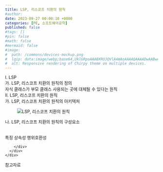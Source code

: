 ```yaml
---
title: LSP, 리스코프 치환의 원칙
#author: 
date: 2023-09-27 00:00:10 +0800
categories: [PE, 소프트웨어공학]
published: false
#tags: []
#pin: false
#math: false
#mermaid: false
#image:
#  path: /commons/devices-mockup.png
#  lqip: data:image/webp;base64,UklGRpoAAABXRUJQVlA4WAoAAAAQAAAADwAABwAAQUxQSDIAAAARL0AmbZurmr57yyIiqE8oiG0bejIYEQTgqiDA9vqnsUSI6H+oAERp2HZ65qP/VIAWAFZQOCBCAAAA8AEAnQEqEAAIAAVAfCWkAALp8sF8rgRgAP7o9FDvMCkMde9PK7euH5M1m6VWoDXf2FkP3BqV0ZYbO6NA/VFIAAAA
#  alt: Responsive rendering of Chirpy theme on multiple devices.
---
```


<div class="post-wrap">
  <div class="para">
    <div class="para-title">
      I. LSP
    </div>
    <div class="para-cntnt">
      <div class="para">
        <div class="para-title">
          가. LSP, 리스코프 치환의 원칙의 정의
        </div>
        <div class="para-cntnt">
            자식 클래스가 부모 클래스 사용되는 곳에 대체될 수 있다는 원칙
        </div>
      </div>
    </div>
  </div>
  
  <div class="para">
    <div class="para-title">
      II. LSP, 리스코프 치환의 원칙
    </div>
    <div class="para-cntnt">
      <div class="para">
        <div class="para-title">
          가. LSP, 리스코프 치환의 원칙의 아키텍처
        </div>
        <div class="para-cntnt">
          <figure class="post-figure">
            <img src="/assets/img/posts/LSP,-리스코프-치환의-원칙.png" alt="LSP, 리스코프 치환의 원칙">
<!--            <figcaption>Source: Unveiling the Metaverse: Exploring Emerging Trends, Multifaceted Perspectives, and Future Challenges</figcaption>-->
          </figure>
        </div>
      </div>
      <div class="para">
        <div class="para-title">
          나. LSP, 리스코프 치환의 원칙의 구성요소
        </div>
        <div class="para-cntnt">
          <table class="post-table">
          </table>
          특징
  상속성
  행위호환성

        </div>
      </div>
    </div>
  </div>

  <div class="refr-wrap">
    <div class="refr-title">
        참고자료
    </div>
    <ol class="refr-list">
    <!--    <li>(나현식, 최대선) <a target="_blank" href="https://scienceon.kisti.re.kr/commons/util/originalView.do?cn=JAKO202225948430499&oCn=JAKO202225948430499&dbt=JAKO&journal=NJOU00291864">메타버스 보안 위협 요소 및 대응 방안 검토</a></li>-->
    <!--    <li>(M. Uddin, S. Manickam, H. Ullah, M. Obaidat and A. Dandoush) <a target="_blank" href="https://ieeexplore.ieee.org/abstract/document/10138386">Unveiling the Metaverse: Exploring Emerging Trends, Multifaceted Perspectives, and Future Challenges</a></li>-->
    </ol>
  </div>
</div>
